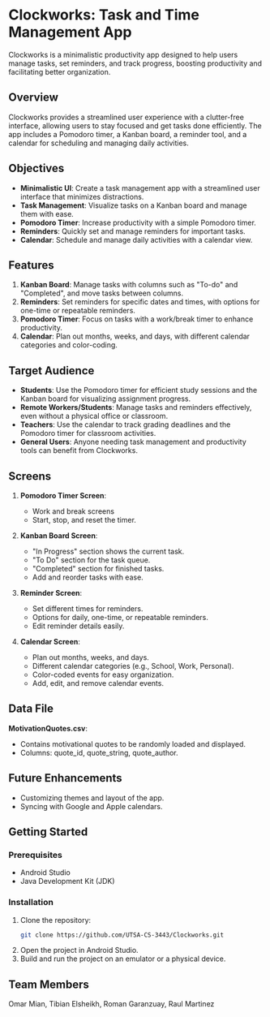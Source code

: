 # Clockworks: Task and Time Management App

Clockworks is a minimalistic productivity app designed to help users manage tasks, set reminders, and track progress, boosting productivity and facilitating better organization.

## Overview

Clockworks provides a streamlined user experience with a clutter-free interface, allowing users to stay focused and get tasks done efficiently. The app includes a Pomodoro timer, a Kanban board, a reminder tool, and a calendar for scheduling and managing daily activities.

## Objectives

- **Minimalistic UI**: Create a task management app with a streamlined user interface that minimizes distractions.
- **Task Management**: Visualize tasks on a Kanban board and manage them with ease.
- **Pomodoro Timer**: Increase productivity with a simple Pomodoro timer.
- **Reminders**: Quickly set and manage reminders for important tasks.
- **Calendar**: Schedule and manage daily activities with a calendar view.

## Features

1. **Kanban Board**: Manage tasks with columns such as "To-do" and "Completed", and move tasks between columns.
2. **Reminders**: Set reminders for specific dates and times, with options for one-time or repeatable reminders.
3. **Pomodoro Timer**: Focus on tasks with a work/break timer to enhance productivity.
4. **Calendar**: Plan out months, weeks, and days, with different calendar categories and color-coding.

## Target Audience

- **Students**: Use the Pomodoro timer for efficient study sessions and the Kanban board for visualizing assignment progress.
- **Remote Workers/Students**: Manage tasks and reminders effectively, even without a physical office or classroom.
- **Teachers**: Use the calendar to track grading deadlines and the Pomodoro timer for classroom activities.
- **General Users**: Anyone needing task management and productivity tools can benefit from Clockworks.

## Screens

1. **Pomodoro Timer Screen**:
   - Work and break screens
   - Start, stop, and reset the timer.
   

2. **Kanban Board Screen**:
   - "In Progress" section shows the current task.
   - "To Do" section for the task queue.
   - "Completed" section for finished tasks.
   - Add and reorder tasks with ease.

3. **Reminder Screen**:
   - Set different times for reminders.
   - Options for daily, one-time, or repeatable reminders.
   - Edit reminder details easily.

4. **Calendar Screen**:
   - Plan out months, weeks, and days.
   - Different calendar categories (e.g., School, Work, Personal).
   - Color-coded events for easy organization.
   - Add, edit, and remove calendar events.

## Data File

**MotivationQuotes.csv**:
- Contains motivational quotes to be randomly loaded and displayed.
- Columns: quote_id, quote_string, quote_author.


## Future Enhancements

- Customizing themes and layout of the app.
- Syncing with Google and Apple calendars.

## Getting Started

### Prerequisites

- Android Studio
- Java Development Kit (JDK)

### Installation

1. Clone the repository:
   ```sh
   git clone https://github.com/UTSA-CS-3443/Clockworks.git
   ```
2. Open the project in Android Studio.
3. Build and run the project on an emulator or a physical device.


## Team Members

Omar Mian, 
Tibian Elsheikh, 
Roman Garanzuay, 
Raul Martinez



